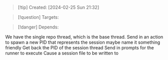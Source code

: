 
>[!tip] Created: [2024-02-25 Sun 21:32]

>[!question] Targets: 

>[!danger] Depends: 

We have the single repo thread, which is the base thread.
Send in an action to spawn a new PID that represents the session
	maybe name it something friendly
Get back the PID of the session thread
Send in prompts for the runner to execute
Cause a session file to be written to
